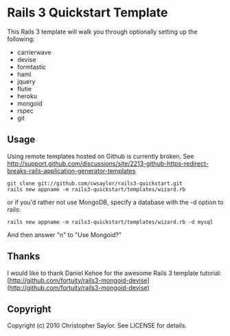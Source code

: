 # Rails 3 Quickstart Template

This Rails 3 template will walk you through optionally setting up the following:

* carrierwave
* devise
* formtastic
* haml
* jquery
* flutie
* heroku
* mongoid
* rspec
* git

## Usage

Using remote templates hosted on Github is currently broken. See http://support.github.com/discussions/site/2213-github-https-redirect-breaks-rails-application-generator-templates

    git clone git://github.com/cwsaylor/rails3-quickstart.git
    rails new appname -m rails3-quickstart/templates/wizard.rb

or if you'd rather not use MongoDB, specify a database with the -d option to rails:

    rails new appname -m rails3-quickstart/templates/wizard.rb -d mysql
  
And then answer "n" to "Use Mongoid?"

## Thanks

I would like to thank Daniel Kehoe for the awesome Rails 3 template tutorial:
[http://github.com/fortuity/rails3-mongoid-devise](http://github.com/fortuity/rails3-mongoid-devise)

## Copyright

Copyright (c) 2010 Christopher Saylor. See LICENSE for details.

